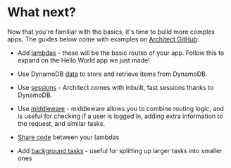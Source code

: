 # What next?

Now that you're familiar with the basics, it's time to build more complex apps. The guides below come with examples on [Architect GitHub](https://github.com/architect):

 - Add [lambdas](/guides/http) - these will be the basic routes of your app. Follow this to expand on the Hello World app we just made!

 - Use DynamoDB [data](/guides/data) to store and retrieve items from DynamoDB.

 - Use [sessions](/guides/sessions) - Architect comes with inbuilt, fast sessions thanks to DynamoDB.

 - Use [middleware](/guides/middleware) - middleware allows you to combine routing logic, and is useful for checking if a user is logged in, adding extra information to the request, and similar tasks.

 - [Share code](/guides/sharing-common-code) between your lambdas

 - Add [background tasks](/guides/background-tasks) - useful for splitting up larger tasks into smaller ones